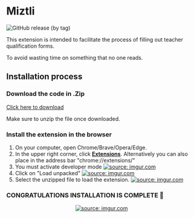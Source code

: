 # Miztli
![GitHub release (by tag)](https://img.shields.io/github/downloads/galexbh/miztli/v1.2.0/total)

This extension is intended to facilitate the process of filling out teacher qualification forms.

To avoid wasting time on something that no one reads.

## Installation process

### Download the code in .Zip
[Click here to download](https://github.com/galexbh/miztli/releases/download/v1.2.0/miztli.zip)

Make sure to unzip the file once downloaded.

### Install the extension in the browser
1. On your computer, open Chrome/Brave/Opera/Edge.
2. In the upper right corner, click [**Extensions**](chrome://extensions).
   Alternatively you can also place in the address bar "chrome://extensions/"
4. You must activate developer mode
<a href="https://imgur.com/e3c2reC"><img src="https://i.imgur.com/e3c2reC.png" title="source: imgur.com" /></a>
5. Click on "Load unpacked"
   <a href="https://imgur.com/0RvJCh1"><img src="https://i.imgur.com/0RvJCh1.png" title="source: imgur.com" /></a>
7. Select the unzipped file to load the extension.
<a href="https://imgur.com/b3mOF8I"><img src="https://i.imgur.com/b3mOF8I.jpg" title="source: imgur.com" /></a>

### CONGRATULATIONS INSTALLATION IS COMPLETE 🎉
<p align="center">
<a href="https://imgur.com/Uu2zMmI"><img src="https://i.imgur.com/Uu2zMmI.png" title="source: imgur.com" /></a>   
</p>


